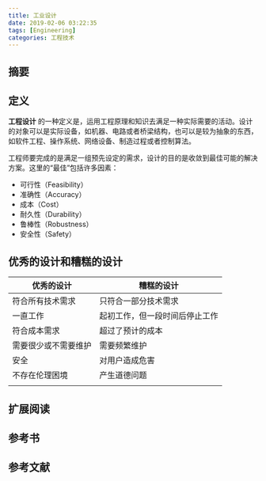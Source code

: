 ```yaml
---
title: 工业设计
date: 2019-02-06 03:22:35
tags: [Engineering]
categories: 工程技术
---
```

## 摘要

<!--more-->

## 定义

**工程设计** 的一种定义是，运用工程原理和知识去满足一种实际需要的活动。设计的对象可以是实际设备，如机器、电路或者桥梁结构，也可以是较为抽象的东西，如软件工程、操作系统、网络设备、制造过程或者控制算法。

工程师要完成的是满足一组预先设定的需求，设计的目的是收敛到最佳可能的解决方案。这里的“最佳”包括许多因素：
- 可行性（Feasibility）
- 准确性（Accuracy）
- 成本（Cost）
- 耐久性（Durability）
- 鲁棒性（Robustness）
- 安全性（Safety）


## 优秀的设计和糟糕的设计

| 优秀的设计           | 糟糕的设计                     |
| -------------------- | ------------------------------ |
| 符合所有技术需求     | 只符合一部分技术需求           |
| 一直工作             | 起初工作，但一段时间后停止工作 |
| 符合成本需求         | 超过了预计的成本               |
| 需要很少或不需要维护 | 需要频繁维护                   |
| 安全                 | 对用户造成危害                 |
| 不存在伦理困境       | 产生道德问题                   |
|                     |                                |

## 扩展阅读

## 参考书

## 参考文献
